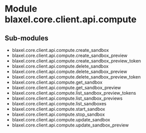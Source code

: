 Module blaxel.core.client.api.compute
=====================================

Sub-modules
-----------
* blaxel.core.client.api.compute.create_sandbox
* blaxel.core.client.api.compute.create_sandbox_preview
* blaxel.core.client.api.compute.create_sandbox_preview_token
* blaxel.core.client.api.compute.delete_sandbox
* blaxel.core.client.api.compute.delete_sandbox_preview
* blaxel.core.client.api.compute.delete_sandbox_preview_token
* blaxel.core.client.api.compute.get_sandbox
* blaxel.core.client.api.compute.get_sandbox_preview
* blaxel.core.client.api.compute.list_sandbox_preview_tokens
* blaxel.core.client.api.compute.list_sandbox_previews
* blaxel.core.client.api.compute.list_sandboxes
* blaxel.core.client.api.compute.start_sandbox
* blaxel.core.client.api.compute.stop_sandbox
* blaxel.core.client.api.compute.update_sandbox
* blaxel.core.client.api.compute.update_sandbox_preview